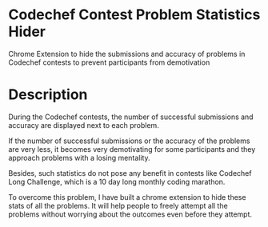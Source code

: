 # Codechef Contest Problem Statistics Hider
Chrome Extension to hide the submissions and accuracy of problems in Codechef contests to prevent participants from demotivation

# Description

During the Codechef contests, the number of successful submissions and accuracy are displayed next to each problem.

If the number of successful submissions or the accuracy of the problems are very less, it becomes very demotivating for some participants and they approach problems with a losing mentality.

Besides, such statistics do not pose any benefit in contests like Codechef Long Challenge, which is a 10 day long monthly coding marathon.

To overcome this problem, I have built a chrome extension to hide these stats of all the problems. It will help people to freely attempt all the problems without worrying about the outcomes even before they attempt.
